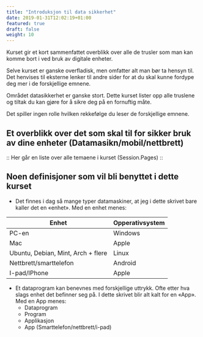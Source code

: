 ```yaml
---
title: "Introduksjon til data sikkerhet"
date: 2019-01-31T12:02:19+01:00
featured: true
draft: false
weight: 10
---
```



Kurset gir et kort sammenfattet overblikk over alle de trusler som man kan komme bort i ved bruk av digitale enheter.

Selve kurset er ganske overfladisk, men omfatter alt man bør ta hensyn til. Det henvises til eksterne lenker til andre sider for at du skal kunne fordype deg mer i de forskjellige emnene.

Området datasikkerhet er ganske stort. Dette kurset lister opp alle truslene og tiltak du kan gjøre for å sikre deg på en fornuftig måte.

Det spiller ingen rolle hvilken rekkefølge du leser de forskjellige emnene.


## Et overblikk over det som skal til for sikker bruk av dine enheter (Datamasikn/mobil/nettbrett)

:: Her går en liste over alle temaene i kurset (Session.Pages) ::


## Noen definisjoner som vil bli benyttet i dette kurset

- Det finnes i dag så mange typer datamaskiner, at jeg i dette skrivet bare kaller det en «enhet». Med en enhet menes:


Enhet | Opperativsystem
------- | -------
PC-en | Windows
Mac | Apple
Ubuntu, Debian, Mint, Arch + flere | Linux
Nettbrett/smarttelefon | Android
I-pad/IPhone | Apple

- Et dataprogram kan benevnes med forskjellige uttrykk. Ofte etter hva slags enhet det befinner seg på. I dette skrivet blir alt kalt for en «App». Med en App menes:
  - Dataprogram
  - Program
  - Applikasjon
  - App (Smarttelefon/nettbrett/i-pad)

